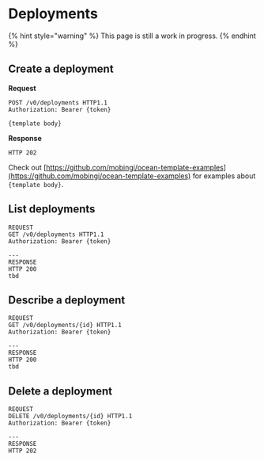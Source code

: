 # Deployments

{% hint style="warning" %}
This page is still a work in progress.
{% endhint %}

## Create a deployment

**Request**

```http
POST /v0/deployments HTTP1.1
Authorization: Bearer {token}

{template body}
```

**Response**

```http
HTTP 202
```

Check out [https://github.com/mobingi/ocean-template-examples](https://github.com/mobingi/ocean-template-examples) for examples about `{template body}`.

## List deployments

```http
REQUEST
GET /v0/deployments HTTP1.1
Authorization: Bearer {token}

---
RESPONSE
HTTP 200
tbd
```

## Describe a deployment

```http
REQUEST
GET /v0/deployments/{id} HTTP1.1
Authorization: Bearer {token}

---
RESPONSE
HTTP 200
tbd
```

## Delete a deployment

```text
REQUEST
DELETE /v0/deployments/{id} HTTP1.1
Authorization: Bearer {token}

---
RESPONSE
HTTP 202
```

